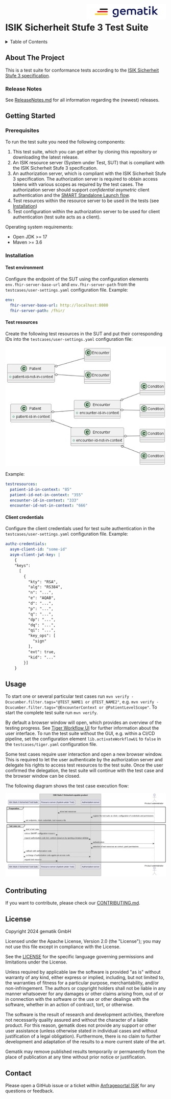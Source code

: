 <img align="right" width="250" height="47" src="docs/img/gematik_logo.png"/> <br/> 

# ISIK Sicherheit Stufe 3 Test Suite

<details>
  <summary>Table of Contents</summary>
  <ol>
    <li>
      <a href="#about-the-project">About The Project</a>
       <ul>
        <li><a href="#release-notes">Release Notes</a></li>
      </ul>
	</li>
    <li>
      <a href="#getting-started">Getting Started</a>
      <ul>
        <li><a href="#prerequisites">Prerequisites</a></li>
        <li><a href="#installation">Installation</a></li>
      </ul>
    </li>
    <li><a href="#usage">Usage</a></li>
    <li><a href="#contributing">Contributing</a></li>
    <li><a href="#license">License</a></li>
    <li><a href="#contact">Contact</a></li>
  </ol>
</details>

## About The Project
This is a test suite for conformance tests according to the [ISIK Sicherheit Stufe 3 specification](https://simplifier.net/guide/isik-sicherheit-v3?version=current).

### Release Notes
See [ReleaseNotes.md](./ReleaseNotes.md) for all information regarding the (newest) releases.

## Getting Started

### Prerequisites

To run the test suite you need the following components:

1. This test suite, which you can get either by cloning this repository or downloading the latest release.
2. An ISIK resource server (System under Test, SUT) that is compliant with the ISIK Sicherheit Stufe 3 specification.
3. An authorization server, which is compliant with the ISIK Sicherheit Stufe 3 specification. The authorization server is required to obtain access tokens with various scopes as required by the test cases. The authorization server should support _confidential asymetric_ client authentication and the [SMART Standalone Launch flow](https://build.fhir.org/ig/HL7/smart-app-launch/app-launch.html#step-2-launch-standalone).   
4. Test resources within the resource server to be used in the tests (see [Installation](#installation)) 
5. Test configuration within the authorization server to be used for client authentication (test suite acts as a client).

Operating system requirements:

- Open JDK >= 17
- Maven >= 3.6

### Installation

#### Test environment
Configure the endpoint of the SUT using the configuration elements `env.fhir-server-base-url` and `env.fhir-server-path` from the `testcases/user-settings.yaml` configuration file. Example:

```yaml
env:
  fhir-server-base-url: http://localhost:8080
  fhir-server-path: /fhir/
```

#### Test resources
Create the following test resources in the SUT and put their corresponding IDs into the `testcases/user-settings.yaml` configuration file:

![Test resources](docs/img/testresources.png)

Example:

```yaml
testresources:
  patient-id-in-context: "85"
  patient-id-not-in-context: "355"
  encounter-id-in-context: "333"
  encounter-id-not-in-context: "666"
```


#### Client credentials
Configure the client credentials used for test suite authentication in the `testcases/user-settings.yaml` configuration file. Example:

```yaml
authz-credentials:
  asym-client-id: "some-id"
  asym-client-jwt-key: |
    {
    "keys":
      [
        {
          "kty": "RSA",
          "alg": "RS384",
          "n": "...",
          "e": "AQAB",
          "d": "...",
          "p": "...",
          "q": "...",
          "dp": "...",
          "dq": "...",
          "qi": "...",
          "key_ops": [
            "sign"
          ],
          "ext": true,
          "kid": "..."
        }]
    }
```

## Usage

To start one or several particular test cases run `mvn verify -Dcucumber.filter.tags="@TEST_NAME1 or @TEST_NAME2"`, e.g. `mvn verify -Dcucumber.filter.tags="@EncounterContext or @PatientLevelScope"`. To start the complete test suite run `mvn verify`. 

By default a browser window will open, which provides an overview of the testing progress. See [Tiger Workflow UI](https://gematik.github.io/app-Tiger/Tiger-User-Manual.html#_tiger_user_interfaces) for further information about the user interface. To run the test suite without the GUI, e.g. within a CI/CD pipeline, set the configuration element `lib.activateWorkflowUi` to `false` in the `testcases/tiger.yaml` configuration file.

Some test cases require user interaction and open a new browser window. This is required to let the user authenticate by the authorization server and delegate his rights to access test resources to the test suite. Once the user confirmed the delegation, the test suite will continue with the test case and the browser window can be closed.    

The following diagram shows the test case execution flow:

![Test case execution flow](docs/img/testflow.png)

## Contributing
If you want to contribute, please check our [CONTRIBUTING.md](./CONTRIBUTING.md).

## License

Copyright 2024 gematik GmbH

Licensed under the Apache License, Version 2.0 (the "License"); you may not use this file except in compliance with the License.

See the [LICENSE](./LICENSE) for the specific language governing permissions and limitations under the License.

Unless required by applicable law the software is provided "as is" without warranty of any kind, either express or implied, including, but not limited to, the warranties of fitness for a particular purpose, merchantability, and/or non-infringement. The authors or copyright holders shall not be liable in any manner whatsoever for any damages or other claims arising from, out of or in connection with the software or the use or other dealings with the software, whether in an action of contract, tort, or otherwise.

The software is the result of research and development activities, therefore not necessarily quality assured and without the character of a liable product. For this reason, gematik does not provide any support or other user assistance (unless otherwise stated in individual cases and without justification of a legal obligation). Furthermore, there is no claim to further development and adaptation of the results to a more current state of the art.

Gematik may remove published results temporarily or permanently from the place of publication at any time without prior notice or justification.

## Contact

Please open a GitHub issue or a ticket within [Anfrageportal ISiK](https://service.gematik.de/servicedesk/customer/portal/16) for any questions or feedback.
